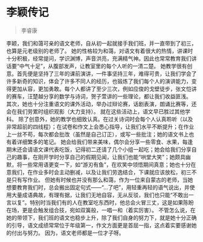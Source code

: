 # 李颖传记

> 李睿康

李颖，我们和蔼可亲的语文老师，自从初一起就接手我们班，并一直带到了初三，也算是元老级别的老师了。
她的性格较为和蔼，对语文有着很大的热情，讲课时十分积极，经常提问，学识渊博，声音洪亮，充满精气神。因此也常常教育我们讲话要“中气十足”，从腹部发声，让教室里的每个人听的一清二楚。
她教学很有创意。首先便是坚持了三年的课前演讲，一件事坚持三年，难得可贵，让我们学会了许多新奇的知识，体会了许多不同人的经历，也锻炼了我们每个人的演讲能力，变得更加从容，更加勇敢。每个人都讲了至少三次，例如应俊的戈壁徒步，张文恺讲的赛车，汪楚越分享的数学与诗词，贺子萱讲的一些理论，都让我们收益匪浅。
其次，她也十分注重语文的课外活动，举办过辩论赛，话剧表演，朗诵比赛等，还会在我们劳累时组织观影（大力支持）。
就在这些活动上，语文早已胜过其他学科。
除了创意外，她的教学也细致认真。在过关诗词时会每个人认真聆听（以及非常超前的四线程）；在试卷和作文上会悉心指导，让我们水平不断提升；在作业上一丝不苟，每次都会批改（虽然是自己订正），或写一些批注；她的语文书上也有着详细繁多的笔记。
她会给我们带来美味，偶尔会分享一些零食、水果，每逢期末还会请语文课代表吃饭，记得初二还请了几个小组一起吃；她会给我们分享自己的趣事，在刚开学时分享自己的假期见闻，让我们也能“哄堂大笑”；她颇具幽默，将一些常用语更变一下，如“游刃有鱼”，在欢笑中领悟期间真意；她也十分在意我们，在作业多时会主动删减，以及让我们劳逸结合，下课就应该放松，初三不是只有写作业。
但她有时候也并没有那么和蔼，作为一位来自蒙古的老师，当她想要教育我们时，总会搬出固定句式——“...了吧”，用轻重再轻的语气说出，并使用大量成语典故，有理有据，让我们无地自容，无从反驳，我们也只能“不敢出一言以复”。特别时当我们有的人在教室吃东西时，他总会火冒三丈，这是如果陈盼在场，更是会触发组合技，宛如双簧般，一唱一和（着实厉害）。
不管怎么说，在她的带领下，我们班的语文也稳步上升，除了我们自身的努力下，就是她十分正确的引导，语文成绩常常位于年级第一，作文方面更是首屈一指，这点着实要感谢她的付出与努力。
因为，语文老师都是一位才子呀。
